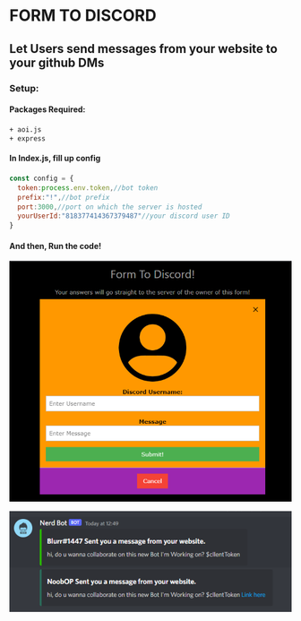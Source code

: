 # FORM TO DISCORD
## Let Users send messages from your website to your github DMs
### Setup:
#### Packages Required:
```
+ aoi.js
+ express
```

#### In Index.js, fill up config
```js
const config = {
  token:process.env.token,//bot token
  prefix:"!",//bot prefix
  port:3000,//port on which the server is hosted
  yourUserId:"818377414367379487"//your discord user ID
}
```
#### And then, Run the code!

![image](/views/image.png)

![image](/views/image2.png)
